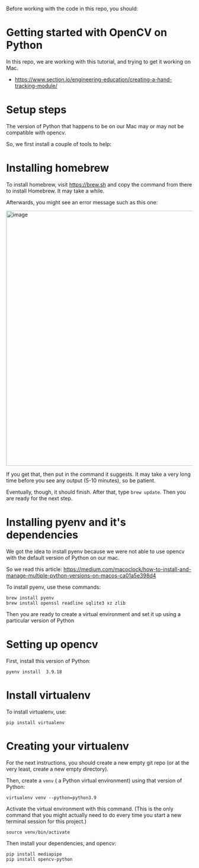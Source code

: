 Before working with the code in this repo, you should:

# Getting started with OpenCV on Python

In this repo, we are working with this tutorial, and
trying to get it working on Mac.

* <https://www.section.io/engineering-education/creating-a-hand-tracking-module/>

# Setup steps

The version of Python that happens to be on our Mac may or may not
be compatible with opencv.

So, we first install a couple of tools to help:

# Installing homebrew

To install homebrew, visit <https://brew.sh> and copy the command from
there to install Homebrew.  It may take a while.

Afterwards, you might see an error message such as this one:

<img width="687" alt="image" src="https://github.com/ccs-1l-f23/opencv-python-spike/assets/1119017/83b14328-56b6-46fb-ba75-56fe84d9f401">

If you get that, then put in the command it suggests.  It may take a very long time before you see any output (5-10 minutes), so be patient.

Eventually, though, it should finish. After that, type `brew update`.  Then you are ready for the next step.

# Installing pyenv and it's dependencies

We got the idea to install pyenv because we were not able to use opencv with the default version of Python on our mac.

So we read this article: <https://medium.com/macoclock/how-to-install-and-manage-multiple-python-versions-on-macos-ca01a5e398d4>

To install pyenv, use these commands:

```
brew install pyenv
brew install openssl readline sqlite3 xz zlib
```

Then you are ready to create a virtual environment and set it up using a particular version of Python

# Setting up opencv

First, install this version of Python:

```
pyenv install  3.9.18   
```

# Install virtualenv

To install virtualenv, use:

```
pip install virtualenv
```

# Creating your virtualenv

For the next instructions, you should create a new empty git repo (or at the very least, create a new empty directory).

Then, create a `venv` ( a Python virtual environment) using that version of Python:

```
virtualenv venv --python=python3.9
```

Activate the virtual environment with this command.  (This is the only command that you might actually need to do every time you start a new
terminal session for this project.)

```
source venv/bin/activate
```

Then install your dependencies, and opencv:

```
pip install mediapipe
pip install opencv-python
```

